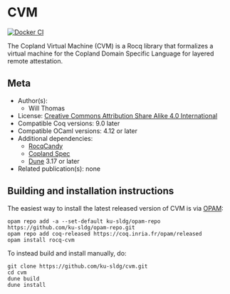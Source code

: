 <!---
This file was generated from `meta.yml`, please do not edit manually.
Follow the instructions on https://github.com/coq-community/templates to regenerate.
--->
# CVM

[![Docker CI][docker-action-shield]][docker-action-link]

[docker-action-shield]: https://github.com/ku-sldg/cvm/actions/workflows/docker-action.yml/badge.svg?branch=main
[docker-action-link]: https://github.com/ku-sldg/cvm/actions/workflows/docker-action.yml




The Copland Virtual Machine (CVM) is a Rocq library that formalizes a virtual machine for the Copland Domain Specific Language for layered remote attestation.

## Meta

- Author(s):
  - Will Thomas
- License: [Creative Commons Attribution Share Alike 4.0 International](LICENSE)
- Compatible Coq versions: 9.0 later
- Compatible OCaml versions: 4.12 or later
- Additional dependencies:
  - [RocqCandy](https://github.com/ku-sldg/rocq-candy)
  - [Copland Spec](https://github.com/ku-sldg/copland-spec)
  - [Dune](https://dune.build) 3.17 or later
- Related publication(s): none

## Building and installation instructions

The easiest way to install the latest released version of CVM
is via [OPAM](https://opam.ocaml.org/doc/Install.html):

```shell
opam repo add -a --set-default ku-sldg/opam-repo https://github.com/ku-sldg/opam-repo.git
opam repo add coq-released https://coq.inria.fr/opam/released
opam install rocq-cvm
```

To instead build and install manually, do:

``` shell
git clone https://github.com/ku-sldg/cvm.git
cd cvm
dune build
dune install
```



